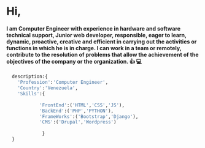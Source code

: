 # Hi,
#### I am Computer Engineer with experience in hardware and software technical support, Junior web developer, responsible, eager to learn, dynamic, proactive, creative and efficient in carrying out the activities or functions in which he is in charge. I can work in a team or remotely, contribute to the resolution of problems that allow the achievement of the objectives of the company or the organization. :+1: :computer:

```python
  description:{
    'Profession':'Computer Engineer',
    'Country':'Venezuela',
    'Skills':{
    
            'FrontEnd':('HTML','CSS','JS'),
            'BackEnd':('PHP','PYTHON'),
            'FrameWorks':('Bootstrap','Django'),
            'CMS':('Drupal','Wordpress')
            
             } 
  }
```
